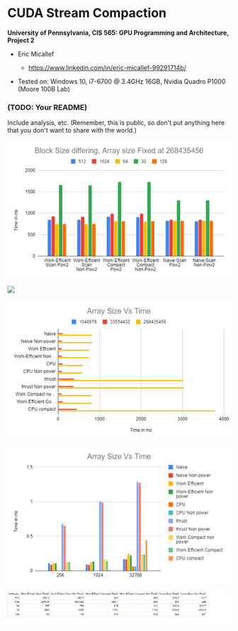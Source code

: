 CUDA Stream Compaction
======================

**University of Pennsylvania, CIS 565: GPU Programming and Architecture, Project 2**

* Eric Micallef
  * https://www.linkedin.com/in/eric-micallef-99291714b/
  
* Tested on: Windows 10, i7-6700 @ 3.4GHz 16GB, Nvidia Quadro P1000 (Moore 100B Lab)

### (TODO: Your README)

Include analysis, etc. (Remember, this is public, so don't put
anything here that you don't want to share with the world.)


![](img/differingblocks.PNG)

![](img/graphraw.PNG)

![](img/larger_graph.PNG)

![](img/smaller_graph.PNG)

![](img/differingblocksraw.PNG)

